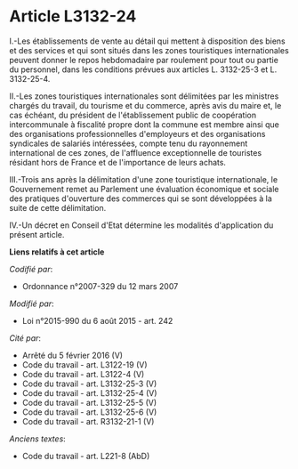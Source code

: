 # Article L3132-24

I.-Les établissements de vente au détail qui mettent à disposition des biens et des services et qui sont situés dans les
zones touristiques internationales peuvent donner le repos hebdomadaire par roulement pour tout ou partie du personnel, dans
les conditions prévues aux articles L. 3132-25-3 et L. 3132-25-4. 

II.-Les zones touristiques internationales sont délimitées par les ministres chargés du travail, du tourisme et du commerce,
après avis du maire et, le cas échéant, du président de l'établissement public de coopération intercommunale à fiscalité
propre dont la commune est membre ainsi que des organisations professionnelles d'employeurs et des organisations syndicales
de salariés intéressées, compte tenu du rayonnement international de ces zones, de l'affluence exceptionnelle de touristes
résidant hors de France et de l'importance de leurs achats. 

III.-Trois ans après la délimitation d'une zone touristique internationale, le Gouvernement remet au Parlement une évaluation
économique et sociale des pratiques d'ouverture des commerces qui se sont développées à la suite de cette délimitation. 

IV.-Un décret en Conseil d'Etat détermine les modalités d'application du présent article.

**Liens relatifs à cet article**

_Codifié par_:

  - Ordonnance n°2007-329 du 12 mars 2007

_Modifié par_:

  - Loi n°2015-990 du 6 août 2015 - art. 242

_Cité par_:

  - Arrêté du 5 février 2016 (V)
  - Code du travail - art. L3122-19 (V)
  - Code du travail - art. L3122-4 (V)
  - Code du travail - art. L3132-25-3 (V)
  - Code du travail - art. L3132-25-4 (V)
  - Code du travail - art. L3132-25-5 (V)
  - Code du travail - art. L3132-25-6 (V)
  - Code du travail - art. R3132-21-1 (V)

_Anciens textes_:

  - Code du travail - art. L221-8 (AbD)
